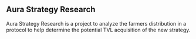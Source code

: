 ## Aura Strategy Research

Aura Strategy Research is a project to analyze the farmers distribution in a protocol to help determine the potential TVL acquisition of the new strategy.